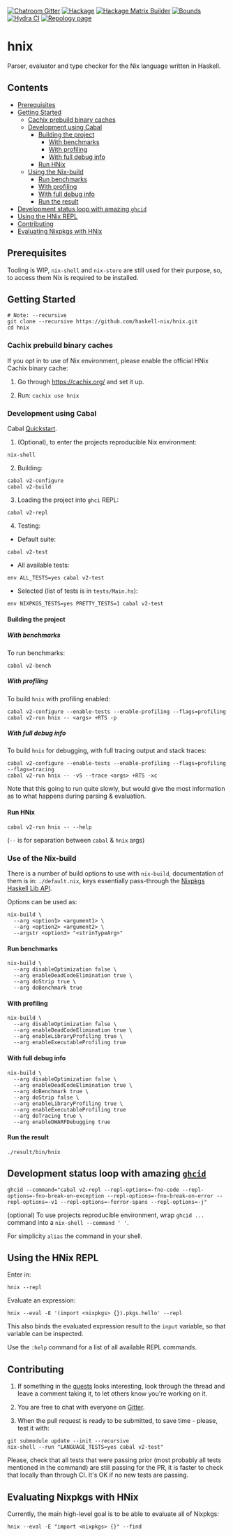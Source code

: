 [![Chatroom Gitter](https://img.shields.io/badge/Chatroom-Gitter-%23753a88)](https://gitter.im/haskell-nix/Lobby)
[![Hackage](https://img.shields.io/hackage/v/hnix?color=%235e5086&label=Latest%20release%20on%20Hackage)](https://hackage.haskell.org/package/hnix)
[![Hackage Matrix Builder](https://img.shields.io/badge/Hackage%20Matrix-Builder-%235e5086)](https://matrix.hackage.haskell.org/package/hnix)
[![Bounds](https://img.shields.io/hackage-deps/v/hnix?label=Released%20dep%20bounds)](https://packdeps.haskellers.com/feed?needle=hnix)
[![Hydra CI](https://img.shields.io/badge/Nixpkgs%20Hydra-CI-%234f72bb)](https://hydra.nixos.org/job/nixpkgs/trunk/haskellPackages.hnix.x86_64-linux#tabs-status)
[![Repology page](https://img.shields.io/badge/Repology-page-%23005500)](https://repology.org/project/haskell:hnix/versions)


# hnix

Parser, evaluator and type checker for the Nix language written in Haskell.


## Contents

<!-- TOC generates automatically, do not bother editing any further TOC text -->
<!-- START doctoc generated TOC please keep comment here to allow auto update -->
<!-- DON'T EDIT THIS SECTION, INSTEAD RE-RUN doctoc TO UPDATE -->


- [Prerequisites](#prerequisites)
- [Getting Started](#getting-started)
  - [Cachix prebuild binary caches](#cachix-prebuild-binary-caches)
  - [Development using Cabal](#development-using-cabal)
    - [Building the project](#building-the-project)
      - [With benchmarks](#with-benchmarks)
      - [With profiling](#with-profiling)
      - [With full debug info](#with-full-debug-info)
    - [Run HNix](#run-hnix)
  - [Using the Nix-build](#using-the-nix-build)
    - [Run benchmarks](#run-benchmarks)
    - [With profiling](#with-profiling-1)
    - [With full debug info](#with-full-debug-info-1)
    - [Run the result](#run-the-result)
- [Development status loop with amazing `ghcid`](#development-status-loop-with-amazing-ghcid)
- [Using the HNix REPL](#using-the-hnix-repl)
- [Contributing](#contributing)
- [Evaluating Nixpkgs with HNix](#evaluating-nixpkgs-with-hnix)

<!-- END doctoc generated TOC please keep comment here to allow auto update -->


## Prerequisites
Tooling is WIP, `nix-shell` and `nix-store` are still used for their purpose, so, to access them Nix is required to be installed.

## Getting Started

```
# Note: --recursive
git clone --recursive https://github.com/haskell-nix/hnix.git
cd hnix
```


### Cachix prebuild binary caches

If you opt in to use of Nix environment, please enable the official HNix Cachix binary cache:

1. Go through https://cachix.org/ and set it up.

2. Run: `cachix use hnix`


### Development using Cabal

Cabal [Quickstart](https://cabal.readthedocs.io/en/3.4/nix-local-build.html).

1. (Optional), to enter the projects reproducible Nix environment:
```
nix-shell
```
  
2. Building:
```
cabal v2-configure
cabal v2-build
```

3. Loading the project into `ghci` REPL:
```
cabal v2-repl
```

4. Testing:

* Default suite:
```
cabal v2-test
```

* All available tests:
```
env ALL_TESTS=yes cabal v2-test
```

* Selected (list of tests is in `tests/Main.hs`):
```
env NIXPKGS_TESTS=yes PRETTY_TESTS=1 cabal v2-test
```

#### Building the project

##### With benchmarks

To run benchmarks:

```
cabal v2-bench
```

##### With profiling

To build `hnix` with profiling enabled:

```
cabal v2-configure --enable-tests --enable-profiling --flags=profiling
cabal v2-run hnix -- <args> +RTS -p
```

##### With full debug info

To build `hnix` for debugging, with full tracing output and stack traces:

```
cabal v2-configure --enable-tests --enable-profiling --flags=profiling --flags=tracing
cabal v2-run hnix -- -v5 --trace <args> +RTS -xc
```

Note that this going to run quite slowly, but would give the most information as to what happens during parsing & evaluation.


#### Run HNix
```
cabal v2-run hnix -- --help
```
(`--` is for separation between `cabal` & `hnix` args)


### Use of the Nix-build

There is a number of build options to use with `nix-build`, documentation of them is in: `./default.nix`, keys essentially pass-through the [Nixpkgs Haskell Lib API](https://github.com/NixOS/nixpkgs/blob/master/pkgs/development/haskell-modules/lib.nix).

Options can be used as:
```
nix-build \
  --arg <option1> <argument1> \
  --arg <option2> <argument2> \
  --argstr <option3> "<strinTypeArg>"
```

#### Run benchmarks

```
nix-build \
  --arg disableOptimization false \
  --arg enableDeadCodeElimination true \
  --arg doStrip true \
  --arg doBenchmark true
```

#### With profiling

```
nix-build \
  --arg disableOptimization false \
  --arg enableDeadCodeElimination true \
  --arg enableLibraryProfiling true \
  --arg enableExecutableProfiling true
```

#### With full debug info

```
nix-build \
  --arg disableOptimization false \
  --arg enableDeadCodeElimination true \
  --arg doBenchmark true \
  --arg doStrip false \
  --arg enableLibraryProfiling true \
  --arg enableExecutableProfiling true
  --arg doTracing true \
  --arg enableDWARFDebugging true
```

#### Run the result

```
./result/bin/hnix
```

## Development status loop with amazing [`ghcid`](https://github.com/ndmitchell/ghcid)

```
ghcid --command="cabal v2-repl --repl-options=-fno-code --repl-options=-fno-break-on-exception --repl-options=-fno-break-on-error --repl-options=-v1 --repl-options=-ferror-spans --repl-options=-j"
```
(optional) To use projects reproducible environment, wrap `ghcid ...` command into a `nix-shell --command ' '`.

For simplicity `alias` the command in your shell.


## Using the HNix REPL

Enter in:
```
hnix --repl
```

Evaluate an expression:
```
hnix --eval -E '(import <nixpkgs> {}).pkgs.hello' --repl
```
This also binds the evaluated expression result to the `input` variable, so that variable can be inspected.

Use the `:help` command for a list of all available REPL commands.


## Contributing

1. If something in the [quests](https://github.com/haskell-nix/hnix/issues?q=is%3Aissue+is%3Aopen+label%3A%22help+wanted%22+no%3Aassignee) looks interesting, look through the thread and leave a comment taking it, to let others know you're working on it.

2. You are free to chat with everyone on [Gitter](https://gitter.im/haskell-nix/Lobby).

3. When the pull request is ready to be submitted, to save time - please, test it with:

```
git submodule update --init --recursive
nix-shell --run "LANGUAGE_TESTS=yes cabal v2-test"
```

Please, check that all tests that were passing prior (most probably all tests mentioned in the command) are still passing for the PR, it is faster to check that locally than through CI. It's OK if no new tests are passing.

## Evaluating Nixpkgs with HNix

Currently, the main high-level goal is to be able to evaluate all of Nixpkgs:

```
hnix --eval -E "import <nixpkgs> {}" --find
```
